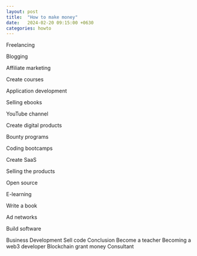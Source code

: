 ```yaml
---
layout: post
title:  "How to make money"
date:   2024-02-20 09:15:00 +0630
categories: howto
---
```


Freelancing

Blogging

Affiliate marketing

Create courses

Application development

Selling ebooks

YouTube channel

Create digital products

Bounty programs

Coding bootcamps

Create SaaS

Selling the products

Open source

E-learning

Write a book

Ad networks

Build software

Business Development
Sell code
Conclusion
Become a teacher
Becoming a web3 developer
Blockchain grant money
Consultant


